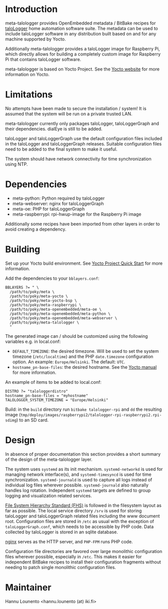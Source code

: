 # Introduction

meta-talologger provides OpenEmbedded metadata / BitBake recipes for [taloLogger](http://olammi.iki.fi/sw/taloLogger/) home automation software suite. The metadata can be used to include taloLogger software in any distribution built based on and for any machine supported by Yocto.

Additionally meta-talologger provides a taloLogger image for Raspberry Pi, which directly allows for building a completely custom image for Raspberry Pi that contains taloLogger software.

meta-talologger is based on Yocto Project. See the [Yocto website](https://www.yoctoproject.org/) for more information on Yocto.


# Limitations

No attempts have been made to secure the installation / system! It is assumed that the system will be run on a private trusted LAN.

meta-talologger currently only packages taloLogger, taloLoggerGraph and their dependencies. dialEye is still to be added.

taloLogger and taloLoggerGraph use the default configuration files included in the taloLogger and taloLoggerGraph releases. Suitable configuration files need to be added to the final system to make it useful.

The system should have network connectivity for time synchronization using NTP.


# Dependencies

* meta-python: Python required by taloLogger
* meta-webserver: nginx for taloLoggerGraph
* meta-oe: PHP for taloLoggerGraph
* meta-raspberrypi: rpi-hwup-image for the Raspberry Pi image

Additionally some recipes have been imported from other layers in order to avoid creating a dependency.


# Building

Set up your Yocto build environment. See [Yocto Project Quick Start](http://www.yoctoproject.org/docs/latest/yocto-project-qs/yocto-project-qs.html) for more information.

Add the dependencies to your `bblayers.conf`:

```
BBLAYERS ?= " \
  /path/to/poky/meta \
  /path/to/poky/meta-yocto \
  /path/to/poky/meta-yocto-bsp \
  /path/to/poky/meta-raspberrypi \
  /path/to/poky/meta-openembedded/meta-oe \
  /path/to/poky/meta-openembedded/meta-python \
  /path/to/poky/meta-openembedded/meta-webserver \
  /path/to/poky/meta-talologger \
  "
```

The generated image can / should be customized using the following variables e.g. in local.conf:

* `DEFAULT_TIMEZONE`: the desired timezone. Will be used to set the system timezone (`/etc/localtime`) and the PHP `date.timezone` configuration option. An example: `Europe/Helsinki`. The default: `UTC`.
* `hostname_pn-base-files`: the desired hostname. See the [Yocto manual](http://www.yoctoproject.org/docs/latest/mega-manual/mega-manual.html#usingpoky-extend-customimage-image-name) for more information.

An example of items to be added to local.conf:

```
DISTRO ?= "talologgerdistro"
hostname_pn-base-files = "myhostname"
TALOLOGGER_SYSTEM_TIMEZONE = "Europe/Helsinki"
```

Build: in the `build` directory run `bitbake talologger-rpi` and `dd` the resulting image (`tmp/deploy/images/raspberrypi2/talologger-rpi-raspberrypi2.rpi-sdimg`) to an SD card.


# Design

In absence of proper documentation this section provides a short summary of the design of the meta-talologger layer.

The system uses `systemd` as its init mechanism. `systemd-networkd` is used for managing network interface(s), and `systemd-timesyncd` is used for time synchronization. `systemd-journald` is used to capture all logs instead of individual log files wherever possible. `systemd-journald` also naturally handles log rotation. Independent `systemd` targets are defined to group logging and visualization related services.

[File System Hierarchy Standard (FHS)](https://wiki.linuxfoundation.org/en/FHS) is followed in the filesystem layout as far as possible. The local service directory `/srv` is used for storing taloLogger and taloLoggerGraph related files including the www document root. Configuration files are stored in `/etc` as usual with the exception of `taloLoggerGraph.conf`, which needs to be accessible by PHP code. Data collected by taloLogger is stored in an sqlite database.

[nginx](http://nginx.org/) serves as the HTTP server, and `PHP-FPM` runs PHP code.

Configuration file directories are favored over large monolithic configuration files wherever possible, especially in `/etc`. This makes it easier for independent BitBake recipes to install their configuration fragments without needing to patch single monolithic configuration files.


# Maintainer

Hannu Lounento <hannu.lounento (at) iki.fi>

